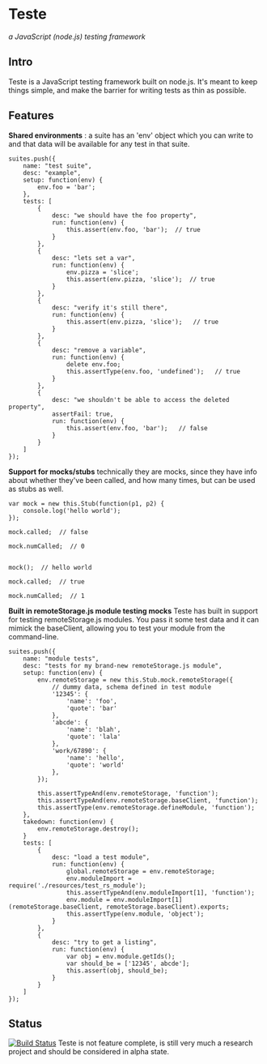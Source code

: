 Teste
=====
*a JavaScript (node.js) testing framework*

Intro
-----
Teste is a JavaScript testing framework built on node.js. It's meant to keep things simple, and make the barrier for writing tests as thin as possible.

Features
--------

**Shared environments** : a suite has an 'env' object which you can write to and that data will be available for any test in that suite.

	suites.push({
		name: "test suite",
		desc: "example",
		setup: function(env) {
			env.foo = 'bar';
		},
		tests: [
			{
				desc: "we should have the foo property",
				run: function(env) {
					this.assert(env.foo, 'bar');  // true
				}
			},
			{
				desc: "lets set a var",
				run: function(env) {
					env.pizza = 'slice';
					this.assert(env.pizza, 'slice');  // true
				}
			},
			{
				desc: "verify it's still there",
				run: function(env) {
					this.assert(env.pizza, 'slice');   // true
				}
			},
			{
				desc: "remove a variable",
				run: function(env) {
					delete env.foo;
					this.assertType(env.foo, 'undefined');   // true
				}
			},
			{
				desc: "we shouldn't be able to access the deleted property",
				assertFail: true,
				run: function(env) {
					this.assert(env.foo, 'bar');   // false
				}
			}
		]
	});

**Support for mocks/stubs** technically they are mocks, since they have info about whether they've been called, and how many times, but can be used as stubs as well.

	var mock = new this.Stub(function(p1, p2) {
		console.log('hello world');
	});

	mock.called;  // false
	
	mock.numCalled;  // 0

	
	mock();  // hello world

	mock.called;  // true
	
	mock.numCalled;  // 1

**Built in remoteStorage.js module testing mocks** Teste has built in support for testing remoteStorage.js modules. You pass it some test data and it can mimick the baseClient, allowing you to test your module from the command-line.

    suites.push({
    	name: "module tests",
    	desc: "tests for my brand-new remoteStorage.js module",
    	setup: function(env) {
        	env.remoteStorage = new this.Stub.mock.remoteStorage({
            	// dummy data, schema defined in test module
            	'12345': {
                	'name': 'foo',
                	'quote': 'bar'
            	},
            	'abcde': {
                	'name': 'blah',
                	'quote': 'lala'
            	},
            	'work/67890': {
                	'name': 'hello',
                	'quote': 'world'
            	},
        	});

        	this.assertTypeAnd(env.remoteStorage, 'function');
        	this.assertTypeAnd(env.remoteStorage.baseClient, 'function');
        	this.assertType(env.remoteStorage.defineModule, 'function');
        },
        takedown: function(env) {
        	env.remoteStorage.destroy();
        }
        tests: [
	        {
	            desc: "load a test module",
	            run: function(env) {
	            	global.remoteStorage = env.remoteStorage;
	                env.moduleImport = require('./resources/test_rs_module');
	                this.assertTypeAnd(env.moduleImport[1], 'function');
	                env.module = env.moduleImport[1](remoteStorage.baseClient, remoteStorage.baseClient).exports;
	                this.assertType(env.module, 'object');
	            }
	        },
	        {
	            desc: "try to get a listing",
	            run: function(env) {
	                var obj = env.module.getIds();
	                var should_be = ['12345', abcde'];
	                this.assert(obj, should_be);
	            }
	        }
	    ]
	});

Status
------
[![Build Status](https://secure.travis-ci.org/silverbucket/teste.png)](http://travis-ci.org/silverbucket/teste)
Teste is not feature complete, is still very much a research project and should be considered in alpha state.


